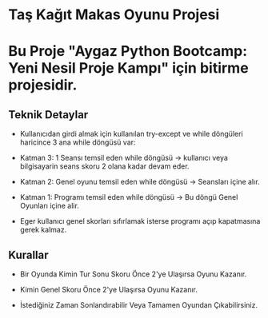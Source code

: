 # Taş Kağıt Makas Oyunu Projesi

<h1>Bu Proje "Aygaz Python Bootcamp: Yeni Nesil Proje Kampı" için bitirme projesidir.</h1>

<h2>Teknik Detaylar</h2>

- Kullanıcıdan girdi almak için kullanılan try-except ve while döngüleri haricince 3 ana while döngüsü var:

- Katman 3: 1 Seansı temsil eden while döngüsü -> kullanıcı veya bilgisayarin seans skoru 2 olana kadar devam eder.

- Katman 2: Genel oyunu temsil eden while döngüsü -> Seansları içine alır.

- Katman 1: Programı temsil eden while döngüsü -> Bu döngü Genel Oyunları içine alir.
- Eger kullanıcı genel skorları sıfırlamak isterse programı açıp kapatmasına gerek kalmaz.

<h2>Kurallar</h2>

- Bir Oyunda Kimin Tur Sonu Skoru Önce 2'ye Ulaşırsa Oyunu Kazanır.

- Kimin Genel Skoru Önce 2'ye Ulaşırsa Oyunu Kazanır.
  
- İstediğiniz Zaman Sonlandırabilir Veya Tamamen Oyundan Çıkabilirsiniz.
